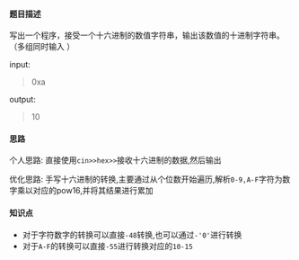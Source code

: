 #### 题目描述 ####

写出一个程序，接受一个十六进制的数值字符串，输出该数值的十进制字符串。（多组同时输入 ）

input:
> 0xa

output:
> 10

#### 思路 ####

个人思路: 直接使用`cin>>hex>>`接收十六进制的数据,然后输出

优化思路: 手写十六进制的转换,主要通过从个位数开始遍历,解析`0-9,A-F`字符为数字乘以对应的pow16,并将其结果进行累加

#### 知识点 ####

- 对于字符数字的转换可以直接`-48`转换,也可以通过`-'0'`进行转换
- 对于`A-F`的转换可以直接`-55`进行转换对应的`10-15`

